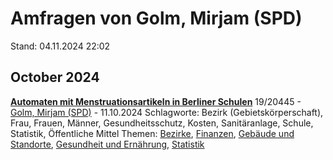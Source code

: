 # Amfragen von Golm, Mirjam (SPD)

Stand: 04.11.2024 22:02

## October 2024
**[Automaten mit Menstruationsartikeln in Berliner Schulen](https://pardok.parlament-berlin.de/starweb/adis/citat/VT/19/SchrAnfr/S19-20445.pdf)**
19/20445 - [Golm, Mirjam (SPD)](autor_golm_mirjam_spd.md) - 11.10.2024
Schlagworte: Bezirk (Gebietskörperschaft), Frau, Frauen, Männer, Gesundheitsschutz, Kosten, Sanitäranlage, Schule, Statistik, Öffentliche Mittel
Themen: [Bezirke](thema_bezirke.md), [Finanzen](thema_finanzen.md), [Gebäude und Standorte](thema_gebaeude_und_standorte.md), [Gesundheit und Ernährung](thema_gesundheit_und_ernaehrung.md), [Statistik](thema_statistik.md)

